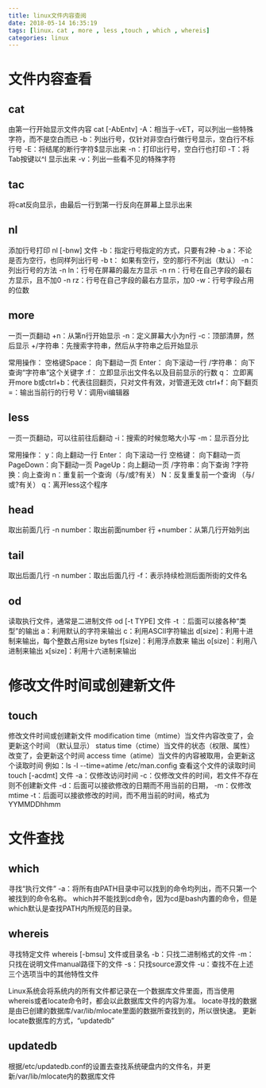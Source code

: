 ```yaml
---
title: linux文件内容查阅
date: 2018-05-14 16:35:19
tags: [linux，cat , more , less ,touch , which , whereis]
categories: linux
---
```


# 文件内容查看

## cat
由第一行开始显示文件内容
cat [-AbEntv]
-A：相当于-vET，可以列出一些特殊字符，而不是空白而已
-b：列出行号，仅针对非空白行做行号显示，空白行不标行号
-E：将结尾的断行字符$显示出来
-n：打印出行号，空白行也打印
-T：将Tab按键以^I 显示出来
-v：列出一些看不见的特殊字符

## tac
将cat反向显示，由最后一行到第一行反向在屏幕上显示出来

## nl
添加行号打印
nl [-bnw] 文件
-b：指定行号指定的方式，只要有2种
    -b a：不论是否为空行，也同样列出行号
    -b t： 如果有空行，空的那行不列出（默认）
-n：列出行号的方法
    -n ln：行号在屏幕的最左方显示
    -n rn：行号在自己字段的最右方显示，且不加0
    -n rz：行号在自己字段的最右方显示，加0
-w：行号字段占用的位数

## more
一页一页翻动
+n：从第n行开始显示
-n：定义屏幕大小为n行
-c：顶部清屏，然后显示
+/字符串：先搜索字符串，然后从字符串之后开始显示

常用操作：
空格键Space：    向下翻动一页
Enter：    向下滚动一行
/字符串：    向下查询“字符串”这个关键字
:f：    立即显示出文件名以及目前显示的行数
q：    立即离开more
b或ctrl+b：代表往回翻页，只对文件有效，对管道无效
ctrl+f：向下翻页
=：输出当前行的行号
V：调用vi编辑器

## less
一页一页翻动，可以往前往后翻动
-i：搜索的时候忽略大小写
-m：显示百分比

常用操作：
y：向上翻动一行
Enter：    向下滚动一行
空格键：    向下翻动一页
PageDown：向下翻动一页
PageUp：向上翻动一页
/字符串：向下查询
?字符换：向上查询
n：重复前一个查询（与/或?有关）
N：反复重复前一个查询 （与/或?有关）
q：离开less这个程序

## head
取出前面几行
-n number：取出前面number 行
+number：从第几行开始列出

## tail
取出后面几行
-n number：取出后面几行
-f：表示持续检测后面所街的文件名

## od
读取执行文件，通常是二进制文件
od [-t TYPE] 文件
-t ：后面可以接各种“类型”的输出
    a：利用默认的字符来输出
    c：利用ASCII字符输出
    d[size]：利用十进制来输出，每个整数占用size bytes
    f[size]：利用浮点数来 输出
    o[size]：利用八进制来输出
    x[size]：利用十六进制来输出

# 修改文件时间或创建新文件
## touch
修改文件时间或创建新文件
modification time（mtime）当文件内容改变了，会更新这个时间 （默认显示）
status time（ctime）当文件的状态（权限、属性）改变了，会更新这个时间
access time（atime）当文件的内容被取用，会更新这个读取时间
例如：ls -l --time=atime /etc/man.config 查看这个文件的读取时间
touch [-acdmt] 文件
-a：仅修改访问时间
-c：仅修改文件的时间，若文件不存在则不创建新文件
-d：后面可以接欲修改的日期而不用当前的日期，
-m：仅修改mtime
-t：后面可以接欲修改的时间，而不用当前的时间，格式为YYMMDDhhmm

# 文件查找
## which
寻找“执行文件”
-a：将所有由PATH目录中可以找到的命令均列出，而不只第一个被找到的命令名称。
which并不能找到cd命令，因为cd是bash内置的命令，但是which默认是查找PATH内所规范的目录。

## whereis
寻找特定文件
whereis [-bmsu] 文件或目录名
-b：只找二进制格式的文件
-m：只找在说明文件manual路径下的文件
-s：只找source源文件
-u：查找不在上述三个选项当中的其他特性文件

Linux系统会将系统内的所有文件都记录在一个数据库文件里面，而当使用whereis或者locate命令时，都会以此数据库文件的内容为准。
locate寻找的数据是由已创建的数据库/var/lib/mlocate里面的数据所查找到的，所以很快速。
更新locate数据库的方式，“updatedb”

## updatedb
根据/etc/updatedb.conf的设置去查找系统硬盘内的文件名，并更新/var/lib/mlocate内的数据库文件
